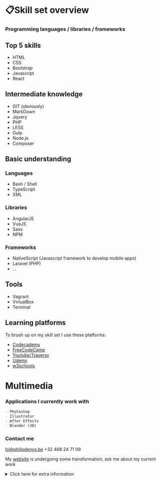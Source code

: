# 📋Skill set overview
### Programming languages / libraries / frameworks

## Top 5 skills
- HTML
- CSS
- Bootstrap
- Javascript
- React

## Intermediate knowledge
- GIT (obviously)
- MarkDown
- Jquery
- PHP 
- LESS
- Gulp
- Node.js
- Composer


## Basic understanding
### Languages
- Bash / Shell
- TypeScript
- XML

### Libraries
- AngularJS
- VueJS
- Sass
- NPM

### Frameworks
- NativeScript (Javascript framework to develop mobile apps)
- Laravel (PHP)
- ...

## Tools
- Vagrant
- VirtualBox
- Terminal


## Learning platforms
To brush up on my skill set I use these platforms:
- [Codecademy](https://www.codecademy.com/users/philipdenys/achievements)
- [FreeCodeCamp](https://www.freecodecamp.org/philipdenys)
- [Youtube/Traversy](https://youtu.be/UnTQVlqmDQ0)
- [Udemy](https://www.udemy.com/user/philipdenys/)
- [w3schools](https://www.w3schools.com/)

# Multimedia
### Applications I currently work with 
```markdown
- Photoshop
- Illustrator
- After Effects
- Blender (3D)
```

### Contact me

hi@philipdenys.be
+32 468 24 71 09

My [website](https://www.philipdenys.be) is undergoing some transformation, ask me about my current work

<details><summary>Click here for extra information</summary>
<p>

👨🏽‍💻 I used markdown/git to make this *skill set overview*💻📲 

</p>
</details>
